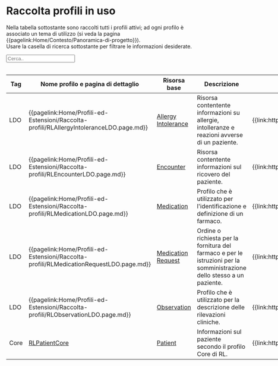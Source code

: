 <html>
  <head>
    <script src="https://ajax.googleapis.com/ajax/libs/jquery/3.6.0/jquery.min.js"></script>
    <script>
      $(document).ready(function () {
        $("#myInput").on("keyup", function () {
          var value = $(this).val().toLowerCase();
          $("#myTable tr").filter(function () {
            $(this).toggle($(this).text().toLowerCase().indexOf(value) > -1);
          });
        });
      });
    </script>
  </head>
  <body>
    <h1>Raccolta profili in uso</h1>
    <div>
      <p>
        Nella tabella sottostante sono raccolti tutti i profili attivi; ad ogni
        profilo è associato un tema di utilizzo (si veda la pagina
        {{pagelink:Home/Contesto/Panoramica-di-progetto}}).
        <br />
        Usare la casella di ricerca sottostante per filtrare le informazioni
        desiderate.
      </p>
      <input id="myInput" type="text" placeholder="Cerca.." />
    </div>
    <br />
    <table style="width: fit-content">
      <thead>
        <tr>
          <th>Tag</th>
          <th>Nome profilo e pagina di dettaglio</th>
          <th>Risorsa base</th>
          <th>Descrizione</th>
          <th>Link Simplifier</th>
        </tr>
      </thead>
      <tbody id="myTable">
        <tr>
          <td>LDO</td>
          <td>
            {{pagelink:Home/Profili-ed-Estensioni/Raccolta-profili/RLAllergyIntoleranceLDO.page.md}}
          </td>
          <td>
            <a href="https://hl7.org/fhir/r4/allergyintolerance.html">Allergy Intolerance</a>
          </td>
          <td>
            Risorsa contentente informazioni su allergie, intolleranze e reazioni avverse di un paziente. 
          </td>
          <td>
            {{link:https://fhir.siss.regione.lombardia.it/StructureDefinition/RLAllergyIntoleranceLDO}}
          </td>
        </tr>
        <tr>
          <td>LDO</td>
          <td>
            {{pagelink:Home/Profili-ed-Estensioni/Raccolta-profili/RLEncounterLDO.page.md}}
          </td>
          <td>
            <a href="https://hl7.org/fhir/r4/encounter.html">Encounter</a>
          </td>
          <td>
            Risorsa contentente informazioni sul ricovero del paziente. 
          </td>
          <td>
            {{link:http://hl7.it/fhir/lab-report/StructureDefinition/encounter-it-lab}}
          </td>
        </tr>
        <tr>
          <td>LDO</td>
          <td>
            {{pagelink:Home/Profili-ed-Estensioni/Raccolta-profili/RLMedicationLDO.page.md}}
          </td>
          <td>
            <a href="http://hl7.org/fhir/R4/medication.html">Medication</a>
          </td>
          <td>
            Profilo che è utilizzato per l'identificazione e definizione di un farmaco. 
          </td>
          <td>
            {{link:https://fhir.siss.regione.lombardia.it/StructureDefinition/RLMedicationLDO}}
          </td>
        </tr>
        <tr>
          <td>LDO</td>
          <td>
            {{pagelink:Home/Profili-ed-Estensioni/Raccolta-profili/RLMedicationRequestLDO.page.md}}
          </td>
          <td>
            <a href="https://hl7.org/fhir/R4/medicationrequest.html">Medication Request</a>
          </td>
          <td>
             Ordine o richiesta per la fornitura del farmaco e per le istruzioni per la somministrazione dello stesso a un paziente.
          </td>
          <td>
            {{link:https://fhir.siss.regione.lombardia.it/StructureDefinition/RLMedicationRequestLDO}}
          </td>
        </tr>
        <tr>
          <td>LDO</td>
          <td>
            {{pagelink:Home/Profili-ed-Estensioni/Raccolta-profili/RLObservationLDO.page.md}}
          </td>
          <td>
            <a href="https://hl7.org/fhir/R4/observation.html">Observation</a>
          </td>
          <td>
            Profilo che è utilizzato per la descrizione delle rilevazioni cliniche.
          </td>
          <td>
            {{link:https://fhir.siss.regione.lombardia.it/StructureDefinition/RLObservationLDO}}
          </td>
        </tr>
        <tr>
          <td>Core</td>
          <td>
            <a href=https://simplifier.net/guide/ig-core/Home/Profili-ed-Estensioni/Raccolta-profili/RLPatientCore.page.md?version=current}}>
            RLPatientCore
            </a>
          </td>
          <td>
            <a href="https://hl7.org/fhir/R4/patient.html">Patient</a>
          </td>
          <td>
             Informazioni sul paziente secondo il profilo Core di RL.
          </td>
          <td>
            {{link:https://fhir.siss.regione.lombardia.it/StructureDefinition/RLPatientCore}}
          </td>
        </tr>
      </tbody>
    </table>
  </body>
</html>
